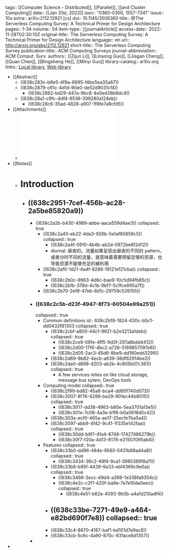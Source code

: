 tags:: [[Computer Science - Distributed]], [[Parallel]], [[and Cluster Computing]]
date:: [[Jan 31st, 2022]]
issn:: "0360-0300, 1557-7341"
issue:: 10s
extra:: arXiv:2112.12921 [cs]
doi:: 10.1145/3508360
title:: @The Serverless Computing Survey: A Technical Primer for Design Architecture
pages:: 1-34
volume:: 54
item-type:: [[journalArticle]]
access-date:: 2022-11-28T02:30:10Z
original-title:: The Serverless Computing Survey: A Technical Primer for Design Architecture
language:: en
url:: http://arxiv.org/abs/2112.12921
short-title:: The Serverless Computing Survey
publication-title:: ACM Computing Surveys
journal-abbreviation:: ACM Comput. Surv.
authors:: [[Zijun Li]], [[Linsong Guo]], [[Jiagan Cheng]], [[Quan Chen]], [[Bingsheng He]], [[Minyi Guo]]
library-catalog:: arXiv.org
links:: [Local library](zotero://select/library/items/C99HVFHM), [Web library](https://www.zotero.org/users/10443130/items/C99HVFHM)

- [[Abstract]]
	- ((638c283c-b8e5-4f9a-8995-f4be5ea35a67))
	- ((638c2879-c61c-4d1d-90e0-de52d9031cf4))
		- ((638c2882-bd29-447a-9bc8-4e0ed38b6dc4))
	- ((638c28a1-c9fc-4df4-9536-399280a124eb))
		- ((638c28c6-35ad-4828-a907-1f8fe7a9cfd5))
- [[Attachments]]
	- ![The Serverless Computing Survey A Technical Primer for Design Architecture.pdf](../assets/The_Serverless_Computing_Survey_A_Technical_Primer_for_Design_Architecture_1670129409560_0.pdf)
- [[Notes]]
	- # Introduction
		- ## ((638c2951-7cef-456b-ac28-2a5be85820a9))
			- ((638c2a2b-b430-4989-abbe-aaca559d4ae3))
			  collapsed:: true
				- ((638c2a40-eb22-4da3-926b-5e1af65859c5))
				  collapsed:: true
					- ((638c2a4f-0910-4b4b-ab2d-0972be6f2d12))
					- diurnal: 昼夜的，流量如果呈现出昼夜的不同的 pattern，或者分时不同的流量，就意味着需要预留足够的资源，也导致资源不能够充足的被利用
				- ((638c2af0-1d21-4a4f-8288-19121e121cba))
				  collapsed:: true
					- ((638c2b0c-9963-4d6c-bae9-10c5d94fb85c))
					- ((638c2b1b-378d-4c1b-9bf7-5c1fce695a7f))
				- ((638c2b70-2ef8-47eb-8d1c-29759c526155))
			- ### ((638c2c5b-d23f-4947-8f73-60504e99a251))
			  collapsed:: true
				- Common definitions
				  id:: 638c2bf8-1824-430c-b5c1-dd0432f81303
				  collapsed:: true
					- ((638c2cbf-a800-44c1-9921-b2e3213a1deb))
					  collapsed:: true
						- ((638c2ce9-06fe-4ff5-9d3f-297a8bdd4412))
						- ((638c2d00-17f6-4bc2-a726-5169857097e6))
						- ((638c2d05-2ac3-45d6-8be9-dd180edd3299))
					- ((638c2d69-8b82-4ecb-a639-38df62914be2))
					- ((638c2da0-d898-4203-ab2b-4c805b07c381))
					  collapsed:: true
						- A few services relies on like cloud storage, message bus sytem, DevOps tools
				- Computing model
				  collapsed:: true
					- ((638c2f99-bd82-45a6-bca4-dd60f740d073))
					- ((638c3007-8f76-4289-ba29-901ec44b8015))
					  collapsed:: true
						- ((638c3017-dd38-4963-b60e-5ea3701a13e5))
						- ((638c301e-7c08-4a3e-b1f6-b0a5618d0c42))
					- ((638c303a-ecf0-465a-ae17-25ecfe7ba5a4))
					- ((638c3097-abb9-4f42-9c41-1f335e142faa))
					  collapsed:: true
						- ((638c30dd-b6f1-4fa4-8748-17427486279b))
						- ((638c30f7-f20a-4d13-8178-e21507095ab4))
				- Features
				  collapsed:: true
					- ((638c33b0-dd96-484e-9580-5431b88ad4a8))
					  collapsed:: true
						- ((638c3434-36c2-49f4-9ca1-3985389f8a11))
					- ((638c33b8-b95f-4439-9a33-ebf4369c9e0a))
					  collapsed:: true
						- ((638c3466-3ecc-49d4-a369-1e338fa9354c))
						- ((638c4e2c-c2f1-420f-ba9e-7e7e10da0eec))
						  collapsed:: true
							- ((638c4e51-b62a-4093-9b0b-a4a1d210adf4))
					- ((638c33be-7271-49e9-a464-e82bd690f7e8))
					  collapsed:: true
						-
					- ((638c33c4-8870-4187-baf1-bd101d7e9ac8))
					- ((638c33cb-5c6c-4a90-870c-931ace8d1357))
			-
-